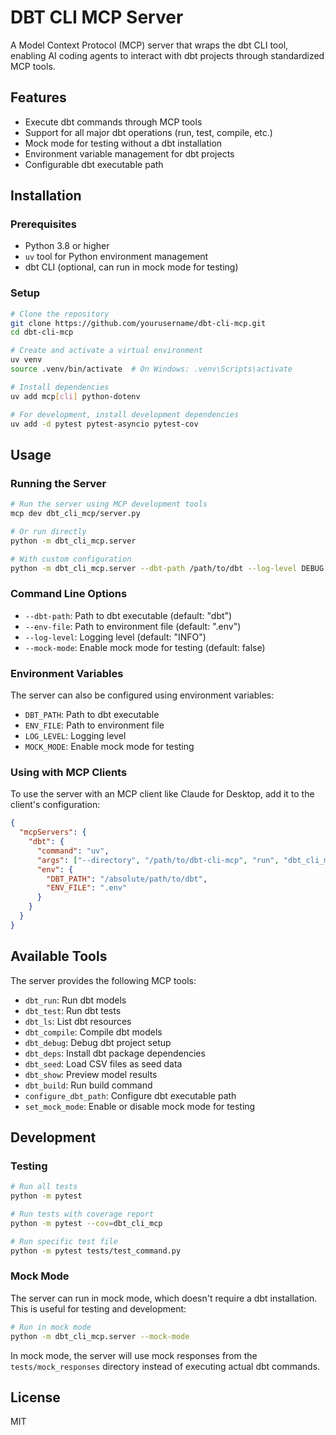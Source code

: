 # DBT CLI MCP Server

A Model Context Protocol (MCP) server that wraps the dbt CLI tool, enabling AI coding agents to interact with dbt projects through standardized MCP tools.

## Features

- Execute dbt commands through MCP tools
- Support for all major dbt operations (run, test, compile, etc.)
- Mock mode for testing without a dbt installation
- Environment variable management for dbt projects
- Configurable dbt executable path

## Installation

### Prerequisites

- Python 3.8 or higher
- `uv` tool for Python environment management
- dbt CLI (optional, can run in mock mode for testing)

### Setup

```bash
# Clone the repository
git clone https://github.com/yourusername/dbt-cli-mcp.git
cd dbt-cli-mcp

# Create and activate a virtual environment
uv venv
source .venv/bin/activate  # On Windows: .venv\Scripts\activate

# Install dependencies
uv add mcp[cli] python-dotenv

# For development, install development dependencies
uv add -d pytest pytest-asyncio pytest-cov
```

## Usage

### Running the Server

```bash
# Run the server using MCP development tools
mcp dev dbt_cli_mcp/server.py

# Or run directly
python -m dbt_cli_mcp.server

# With custom configuration
python -m dbt_cli_mcp.server --dbt-path /path/to/dbt --log-level DEBUG
```

### Command Line Options

- `--dbt-path`: Path to dbt executable (default: "dbt")
- `--env-file`: Path to environment file (default: ".env")
- `--log-level`: Logging level (default: "INFO")
- `--mock-mode`: Enable mock mode for testing (default: false)

### Environment Variables

The server can also be configured using environment variables:

- `DBT_PATH`: Path to dbt executable
- `ENV_FILE`: Path to environment file
- `LOG_LEVEL`: Logging level
- `MOCK_MODE`: Enable mock mode for testing

### Using with MCP Clients

To use the server with an MCP client like Claude for Desktop, add it to the client's configuration:

```json
{
  "mcpServers": {
    "dbt": {
      "command": "uv",
      "args": ["--directory", "/path/to/dbt-cli-mcp", "run", "dbt_cli_mcp/server.py"],
      "env": {
        "DBT_PATH": "/absolute/path/to/dbt",
        "ENV_FILE": ".env"
      }
    }
  }
}
```

## Available Tools

The server provides the following MCP tools:

- `dbt_run`: Run dbt models
- `dbt_test`: Run dbt tests
- `dbt_ls`: List dbt resources
- `dbt_compile`: Compile dbt models
- `dbt_debug`: Debug dbt project setup
- `dbt_deps`: Install dbt package dependencies
- `dbt_seed`: Load CSV files as seed data
- `dbt_show`: Preview model results
- `dbt_build`: Run build command
- `configure_dbt_path`: Configure dbt executable path
- `set_mock_mode`: Enable or disable mock mode for testing

## Development

### Testing

```bash
# Run all tests
python -m pytest

# Run tests with coverage report
python -m pytest --cov=dbt_cli_mcp

# Run specific test file
python -m pytest tests/test_command.py
```

### Mock Mode

The server can run in mock mode, which doesn't require a dbt installation. This is useful for testing and development:

```bash
# Run in mock mode
python -m dbt_cli_mcp.server --mock-mode
```

In mock mode, the server will use mock responses from the `tests/mock_responses` directory instead of executing actual dbt commands.

## License

MIT